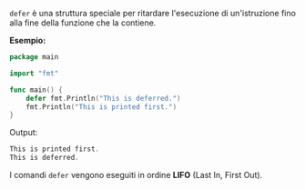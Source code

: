 `defer` è una struttura speciale per ritardare l'esecuzione di un'istruzione fino alla fine della funzione che la contiene.

**Esempio:**
```go
package main

import "fmt"

func main() {
    defer fmt.Println("This is deferred.")
    fmt.Println("This is printed first.")
}
```

Output:
```go
This is printed first.
This is deferred.
```

I comandi `defer` vengono eseguiti in ordine **LIFO** (Last In, First Out).